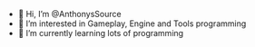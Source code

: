 - 👋 Hi, I’m @AnthonysSource
- 👀 I’m interested in Gameplay, Engine and Tools programming
- 🌱 I’m currently learning lots of programming

<!---
AnthonysSource/AnthonysSource is a ✨ special ✨ repository because its `README.md` (this file) appears on your GitHub profile.
You can click the Preview link to take a look at your changes.
--->
